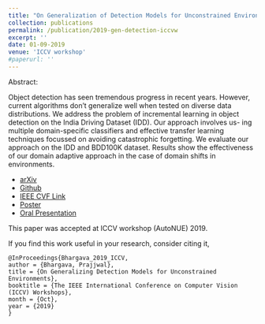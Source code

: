 ```yaml
---
title: "On Generalization of Detection Models for Unconstrained Environments"
collection: publications
permalink: /publication/2019-gen-detection-iccvw
excerpt: ''
date: 01-09-2019
venue: 'ICCV workshop'
#paperurl: ''
---
```

Abstract:

Object detection has seen tremendous progress in recent years. However, current algorithms don’t generalize well when tested on diverse data distributions. We address the problem of incremental learning in object detection on the India Driving Dataset (IDD). Our approach involves us- ing multiple domain-specific classifiers and effective transfer learning techniques focussed on avoiding catastrophic forgetting. We evaluate our approach on the IDD and BDD100K dataset. Results show the effectiveness of our domain adaptive approach in the case of domain shifts in environments.

- [arXiv](https://arxiv.org/abs/1909.13080)
- [Github](https://github.com/prajjwal1/autonomous-object-detection)
- [IEEE CVF Link](http://openaccess.thecvf.com/content_ICCVW_2019/html/AUTONUE/Bhargava_On_Generalizing_Detection_Models_for_Unconstrained_Environments_ICCVW_2019_paper.html)
- [Poster](https://docs.google.com/presentation/d/1q6alY-5pRsJ2ys_402dhEOG0pVKk1VElDbegcXFFzoA/edit?usp=drivesdk)
- [Oral Presentation](https://docs.google.com/presentation/d/1dTy_Ti7-7W9sd1CimlmB45xbbqH2p0WUooqyaV2QOmA/edit?usp=drivesdk)


This paper was accepted at ICCV workshop (AutoNUE) 2019.

If you find this work useful in your research, consider citing it,

```
@InProceedings{Bhargava_2019_ICCV,
author = {Bhargava, Prajjwal},
title = {On Generalizing Detection Models for Unconstrained Environments},
booktitle = {The IEEE International Conference on Computer Vision (ICCV) Workshops},
month = {Oct},
year = {2019}
} 
```
